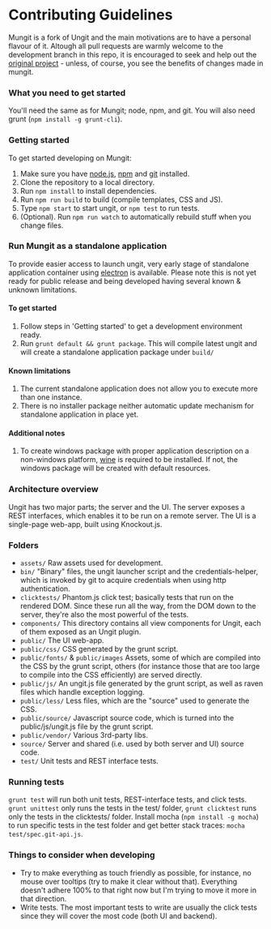 # Contributing Guidelines

Mungit is a fork of Ungit and the main motivations are to have a personal flavour of it. Altough all pull requests are warmly welcome to the development branch in this repo, it is encouraged to seek and help out the [original project](https://github.com/FredrikNoren/ungit) - unless, of course, you see the benefits of changes made in mungit.

### What you need to get started

You'll need the same as for Mungit; node, npm, and git. You will also need grunt (`npm install -g grunt-cli`).

### Getting started

To get started developing on Mungit:

 1. Make sure you have [node.js](https://nodejs.org/), [npm](https://www.npmjs.com/) and [git](https://git-scm.com/) installed.
 2. Clone the repository to a local directory.
 3. Run `npm install` to install dependencies.
 4. Run `npm run build` to build (compile templates, CSS and JS).
 5. Type `npm start` to start ungit, or `npm test` to run tests.
 6. (Optional). Run `npm run watch` to automatically rebuild stuff when you change files.

### Run Mungit as a standalone application

To provide easier access to launch ungit, very early stage of standalone application container using [electron](https://electronjs.org/) is available.
Please note this is not yet ready for public release and being developed having several known & unknown limitations.

#### To get started

 1. Follow steps in 'Getting started' to get a development environment ready.
 2. Run `grunt default && grunt package`. This will compile latest ungit and will create a standalone application package under `build/`

#### Known limitations

 1. The current standalone application does not allow you to execute more than one instance.
 2. There is no installer package neither automatic update mechanism for standalone application in place yet.

#### Additional notes

 1. To create windows package with proper application description on a non-windows platform, [wine](https://www.winehq.org/) is required to be installed. If not, the windows package will be created with default resources.

### Architecture overview

Ungit has two major parts; the server and the UI. The server exposes a REST interfaces, which enables it to be run on a remote server. The UI is a single-page web-app, built using Knockout.js.

### Folders

- `assets/` Raw assets used for development.
- `bin/` "Binary" files, the ungit launcher script and the credentials-helper, which is invoked by git to acquire credentials when using http authentication.
- `clicktests/` Phantom.js click test; basically tests that run on the rendered DOM. Since these run all the way, from the DOM down to the server, they're also the most powerful of the tests.
- `components/` This directory contains all view components for Ungit, each of them exposed as an Ungit plugin.
- `public/` The UI web-app.
- `public/css/` CSS generated by the grunt script.
- `public/fonts/` & `public/images` Assets, some of which are compiled into the CSS by the grunt script, others (for instance those that are too large to compile into the CSS efficiently) are served directly.
- `public/js/` An ungit.js file generated by the grunt script, as well as raven files which handle exception logging.
- `public/less/` Less files, which are the "source" used to generate the CSS.
- `public/source/` Javascript source code, which is turned into the public/js/ungit.js file by the grunt script.
- `public/vendor/` Various 3rd-party libs.
- `source/` Server and shared (i.e. used by both server and UI) source code.
- `test/` Unit tests and REST interface tests.

### Running tests

`grunt test` will run both unit tests, REST-interface tests, and click tests. `grunt unittest` only runs the tests in the test/ folder, `grunt clicktest` runs only the tests in the clicktests/ folder. Install mocha (`npm install -g mocha`) to run specific tests in the test folder and get better stack traces: `mocha test/spec.git-api.js`.

### Things to consider when developing

- Try to make everything as touch friendly as possible, for instance, no mouse over tooltips (try to make it clear without that). Everything doesn't adhere 100% to that right now but I'm trying to move it more in that direction.
- Write tests. The most important tests to write are usually the click tests since they will cover the most code (both UI and backend).
